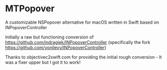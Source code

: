 # MTPopover
A customizable NSPopover alternative for macOS written in Swift based on INPopoverController

Initially a raw but functioning conversion of https://github.com/indragiek/INPopoverController (specifically the fork https://github.com/yonilevy/INPopoverController)

Thanks to objectivec2swift.com for providing the initial rough conversion - It was a fixer upper but I got it to work!
